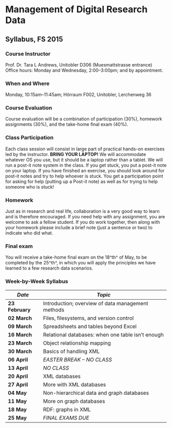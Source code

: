 Management of Digital Research Data
===================================

Syllabus, FS 2015
-----------------

### Course Instructor

Prof. Dr. Tara L Andrews, Unitobler D306 (Muesmattstrasse entrance)  
Office hours: Monday and Wednesday, 2:00–3:00pm; and by appointment.

### When and Where

Monday, 10:15am–11:45am; Hörraum F002, Unitobler, Lerchenweg 36

### Course Evaluation 

Course evaluation will be a combination of participation (30%), homework
assignments (30%), and the take-home final exam (40%).

### Class Participation

Each class session will consist in large part of practical hands-on
exercises led by the instructor. **BRING YOUR LAPTOP!** We will
accommodate whatever OS you use, but it should be a laptop rather than a
tablet. We will run a post-it note system in the class. If you get
stuck, you put a post-it note on your laptop. If you have finished an
exercise, you should look around for post-it notes and try to help
whoever is stuck. You get a participation point for asking for help
(putting up a Post-it note) as well as for trying to help someone who is
stuck!

### Homework

Just as in research and real life, collaboration is a very good way to
learn and is therefore encouraged. If you need help with any assignment,
you are welcome to ask a fellow student. If you do work together, then
along with your homework please include a brief note (just a sentence or
two) to indicate who did what.

### Final exam

You will receive a take-home final exam on the 18^th^ of May, to be
completed by the 25^th^, in which you will apply the principles we have
learned to a few research data scenarios.

### Week-by-Week Syllabus

  *Date*			|*Topic*
  ------------------|-------
  **23 February**   |Introduction; overview of data management methods  
  **02 March**      |Files, filesystems, and version control  
  **09 March**      |Spreadsheets and tables beyond Excel  
  **16 March**      |Relational databases: when one table isn’t enough  
  **23 March**      |Object relationship mapping  
  **30 March**      |Basics of handling XML  
  **06 April**      |*EASTER BREAK – NO CLASS*  
  **13 April**      |*NO CLASS*  
  **20 April**      |XML databases  
  **27 April**      |More with XML databases  
  **04 May**        |Non-hierarchical data and graph databases  
  **11 May**        |More on graph databases  
  **18 May**        |RDF: graphs in XML  
  **25 May**        |*FINAL EXAMS DUE*


